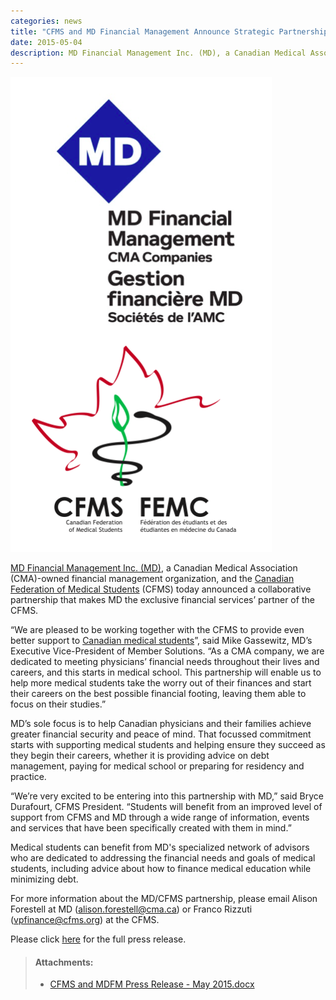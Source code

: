 ```yaml
---
categories: news
title: "CFMS and MD Financial Management Announce Strategic Partnership"
date: 2015-05-04
description: MD Financial Management Inc. (MD), a Canadian Medical Association (CMA)-owned financial management organization, and the Canadian Federation of Medical Students (CFMS) today announced a collaborative partnership that makes MD the exclusive financial services’ partner of the CFMS.
---
```


<img class="right" src="/images/news-images/MDFM-CFMS.png">

[MD Financial Management Inc. (MD)](https://mdm.ca/), a Canadian Medical Association (CMA)-owned financial management organization, and the [Canadian Federation of Medical Students](http://www.cfms.org/) (CFMS) today announced a collaborative partnership that makes MD the exclusive financial services’ partner of the CFMS.
 
“We are pleased to be working together with the CFMS to provide even better support to [Canadian medical students](https://mdm.ca/career-stages/student/index.asp)”, said Mike Gassewitz, MD’s Executive Vice-President of Member Solutions. “As a CMA company, we are dedicated to meeting physicians’ financial needs throughout their lives and careers, and this starts in medical school. This partnership will enable us to help more medical students take the worry out of their finances and start their careers on the best possible financial footing, leaving them able to focus on their studies.”
 
MD’s sole focus is to help Canadian physicians and their families achieve greater financial security and peace of mind. That focussed commitment starts with supporting medical students and helping ensure they succeed as they begin their careers, whether it is providing advice on debt management, paying for medical school or preparing for residency and practice.
 
“We’re very excited to be entering into this partnership with MD,” said Bryce Durafourt, CFMS President. “Students will benefit from an improved level of support from CFMS and MD through a wide range of information, events and services that have been specifically created with them in mind.”
 
Medical students can benefit from MD's specialized network of advisors who are dedicated to addressing the financial needs and goals of medical students, including advice about how to finance medical education while minimizing debt.
 
For more information about the MD/CFMS partnership, please email Alison Forestell at MD ([alison.forestell@cma.ca](mailto:alison.forestell@cma.ca)) or Franco Rizzuti ([vpfinance@cfms.org](vpfinance@cfms.org)) at the CFMS.

Please click [here](/files/updates/CFMS%20and%20MDFM%20Press%20Release%20-%20May%202015.docx) for the full press release.

> #### **Attachments:**
> - [CFMS and MDFM Press Release - May 2015.docx](/files/updates/CFMS%20and%20MDFM%20Press%20Release%20-%20May%202015.docx)